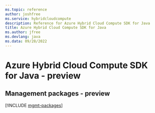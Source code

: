 ```yaml
---
ms.topic: reference
author: joshfree
ms.service: hybridcloudcompute
description: Reference for Azure Hybrid Cloud Compute SDK for Java
title: Azure Hybrid Cloud Compute SDK for Java
ms.author: jfree
ms.devlang: java
ms.data: 09/28/2022
---
```

# Azure Hybrid Cloud Compute SDK for Java - preview

## Management packages - preview
[!INCLUDE [mgmt-packages](hybrid-cloud-compute-mgmt-index.md)]